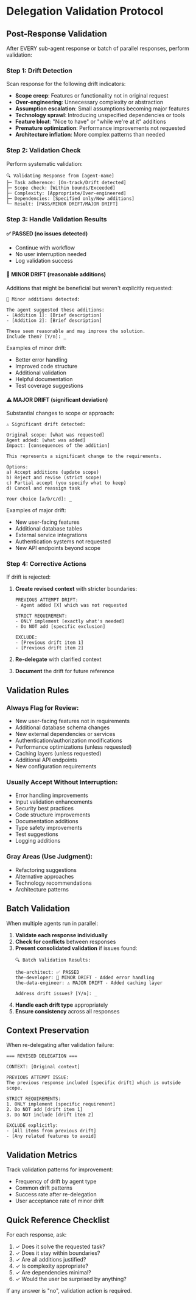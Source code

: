# Delegation Validation Protocol

## Post-Response Validation

After EVERY sub-agent response or batch of parallel responses, perform validation:

### Step 1: Drift Detection

Scan response for the following drift indicators:

- **Scope creep**: Features or functionality not in original request
- **Over-engineering**: Unnecessary complexity or abstraction
- **Assumption escalation**: Small assumptions becoming major features
- **Technology sprawl**: Introducing unspecified dependencies or tools
- **Feature bloat**: "Nice to have" or "while we're at it" additions
- **Premature optimization**: Performance improvements not requested
- **Architecture inflation**: More complex patterns than needed

### Step 2: Validation Check

Perform systematic validation:

```
🔍 Validating Response from [agent-name]
├─ Task adherence: [On-track/Drift detected]
├─ Scope check: [Within bounds/Exceeded]
├─ Complexity: [Appropriate/Over-engineered]
├─ Dependencies: [Specified only/New additions]
└─ Result: [PASS/MINOR DRIFT/MAJOR DRIFT]
```

### Step 3: Handle Validation Results

#### ✅ PASSED (no issues detected)
- Continue with workflow
- No user interruption needed
- Log validation success

#### 📝 MINOR DRIFT (reasonable additions)
Additions that might be beneficial but weren't explicitly requested:

```
📝 Minor additions detected:

The agent suggested these additions:
- [Addition 1]: [Brief description]
- [Addition 2]: [Brief description]

These seem reasonable and may improve the solution.
Include them? [Y/n]: _
```

Examples of minor drift:
- Better error handling
- Improved code structure
- Additional validation
- Helpful documentation
- Test coverage suggestions

#### ⚠️ MAJOR DRIFT (significant deviation)
Substantial changes to scope or approach:

```
⚠️ Significant drift detected:

Original scope: [what was requested]
Agent added: [what was added]
Impact: [consequences of the addition]

This represents a significant change to the requirements.

Options:
a) Accept additions (update scope)
b) Reject and revise (strict scope)
c) Partial accept (you specify what to keep)
d) Cancel and reassign task

Your choice [a/b/c/d]: _
```

Examples of major drift:
- New user-facing features
- Additional database tables
- External service integrations
- Authentication systems not requested
- New API endpoints beyond scope

### Step 4: Corrective Actions

If drift is rejected:

1. **Create revised context** with stricter boundaries:
   ```
   PREVIOUS ATTEMPT DRIFT:
   - Agent added [X] which was not requested
   
   STRICT REQUIREMENT:
   - ONLY implement [exactly what's needed]
   - Do NOT add [specific exclusion]
   
   EXCLUDE:
   - [Previous drift item 1]
   - [Previous drift item 2]
   ```

2. **Re-delegate** with clarified context
3. **Document** the drift for future reference

## Validation Rules

### Always Flag for Review:
- New user-facing features not in requirements
- Additional database schema changes
- New external dependencies or services
- Authentication/authorization modifications
- Performance optimizations (unless requested)
- Caching layers (unless requested)
- Additional API endpoints
- New configuration requirements

### Usually Accept Without Interruption:
- Error handling improvements
- Input validation enhancements
- Security best practices
- Code structure improvements
- Documentation additions
- Type safety improvements
- Test suggestions
- Logging additions

### Gray Areas (Use Judgment):
- Refactoring suggestions
- Alternative approaches
- Technology recommendations
- Architecture patterns

## Batch Validation

When multiple agents run in parallel:

1. **Validate each response individually**
2. **Check for conflicts** between responses
3. **Present consolidated validation** if issues found:
   ```
   🔍 Batch Validation Results:
   
   the-architect: ✅ PASSED
   the-developer: 📝 MINOR DRIFT - Added error handling
   the-data-engineer: ⚠️ MAJOR DRIFT - Added caching layer
   
   Address drift issues? [Y/n]: _
   ```
4. **Handle each drift type** appropriately
5. **Ensure consistency** across all responses

## Context Preservation

When re-delegating after validation failure:

```
=== REVISED DELEGATION ===

CONTEXT: [Original context]

PREVIOUS ATTEMPT ISSUE:
The previous response included [specific drift] which is outside scope.

STRICT REQUIREMENTS:
1. ONLY implement [specific requirement]
2. Do NOT add [drift item 1]
3. Do NOT include [drift item 2]

EXCLUDE explicitly:
- [All items from previous drift]
- [Any related features to avoid]
```

## Validation Metrics

Track validation patterns for improvement:

- Frequency of drift by agent type
- Common drift patterns
- Success rate after re-delegation
- User acceptance rate of minor drift

## Quick Reference Checklist

For each response, ask:

1. ✓ Does it solve the requested task?
2. ✓ Does it stay within boundaries?
3. ✓ Are all additions justified?
4. ✓ Is complexity appropriate?
5. ✓ Are dependencies minimal?
6. ✓ Would the user be surprised by anything?

If any answer is "no", validation action is required.